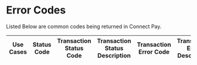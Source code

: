 # Error Codes 
 Listed Below are common codes being returned in Connect Pay. 

|Use Cases| Status Code | Transaction Status Code | Transaction Status Description | Transaction Error Code | Transaction Error Description | Field Name | 
|---------|-------------|-------------------------|--------------------------------|-----|--------------------------------------------------|------------|

